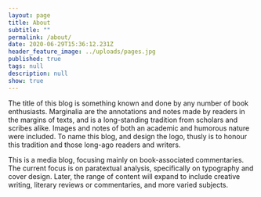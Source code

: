 ```yaml
---
layout: page
title: About
subtitle: ""
permalink: /about/
date: 2020-06-29T15:36:12.231Z
header_feature_image: ../uploads/pages.jpg
published: true
tags: null
description: null
show: true
---
```

The title of this blog is something known and done by any number of book enthusiasts. Marginalia are the annotations and notes made by readers in the margins of texts, and is a long-standing tradition from scholars and scribes alike. Images and notes of both an academic and humorous nature were included. To name this blog, and design the logo, thusly is to honour this tradition and those long-ago readers and writers.

This is a media blog, focusing mainly on book-associated commentaries. The current focus is on paratextual analysis, specifically on typography and cover design. Later, the range of content will expand to include creative writing, literary reviews or commentaries, and more varied subjects.